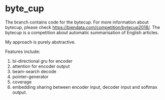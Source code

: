 # byte_cup
The branch contains code for the bytecup.
For more information about bytecup, please check https://biendata.com/competition/bytecup2018/.
The bytecup is a competition about automatic summarisation of English articles.

My approach is purely abstractive.

Features include:

1. bi-directional gru for encoder
2. attention for encoder output
3. beam-search decode
4. pointer-generator
5. coverage
6. embedding sharing between encoder input, decoder input and softmax output.
